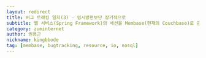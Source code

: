 ```yaml
---
layout: redirect
title: 버그 트래킹 일지(3) - 임시방편보단 장기적으로
subtitle: 웹 서비스(Spring Framework)의 세션을 Membase(현재의 Couchbase)로 관리하면서 발생한 이슈입니다. 이슈를 해결해 나가는 과정을 기록으로 남깁니다.
category: zuminternet
author: 권용근
nickname: kingbbode
tag: [membase, bugtracking, resource, io, nosql]
---
```

<script>
    location.href="https://zuminternet.github.io/BUG-TRACKING-3/";
</script>
